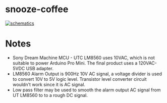 snooze-coffee
=============

[![schematics](https://raw.github.com/hezhao/snooze-coffee/master/schematics-small.jpg)](https://raw.github.com/hezhao/snooze-coffee/master/schematics.jpg)

Notes
=====
* Sony Dream Machine MCU - UTC LM8560 uses 10VAC, which is not suitable to power Arduino Pro Mini. The final product uses a 120VAC-5VDC USB adapter.
* LM8560 Alarm Output is 900Hz 10V AC signal, a voltage divider is used to convert 10V to 5V logic level. Transistor level converter circuit wouldn't work since it is AC signal.
* Low pass filter may be used to smooth the alarm output AC signal from UT LM8560 to to a rough DC signal. 
